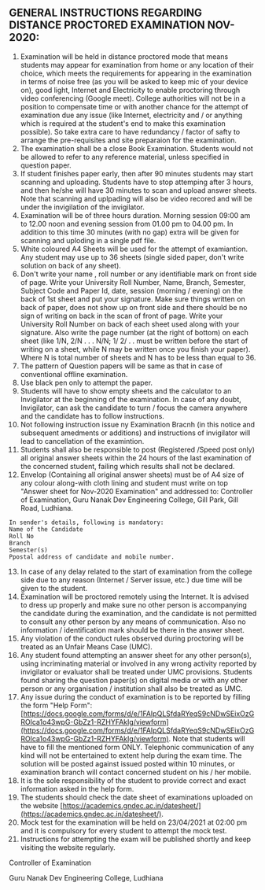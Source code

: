 ## GENERAL INSTRUCTIONS REGARDING DISTANCE PROCTORED EXAMINATION NOV-2020:

1. Examination will be held in distance proctored mode that means students may appear for examination from home or any location of their choice, which meets the requirements for appearing in the examination in terms of noise free (as you will be asked to keep mic of your device on), good light, Internet and Electricity to enable proctoring through video conferencing (Google meet). College authorities will not be in a position to compensate time or with another chance for the attempt of examination due any issue (like Internet, electricity and / or anything which is required at the student's end to make this examination possible). So take extra care to have redundancy / factor of safty to arrange the pre-requisites and site preparaion for the examination.
1. The examination shall be a close Book Examination. Students would not be allowed to refer to any reference material, unless specified in question paper.
1. If student finishes paper early, then after 90 minutes students may start scanning and uploading. Students have to stop attemping after 3 hours, and then he/she will have 30 minutes to scan and upload answer sheets. Note that scanning and uplpading will also be video recored and will be under the invigilation of the invigilator.
1. Examination will be of three hours duration. Morning session 09:00 am to 12.00 noon and evening session from 01.00 pm to 04.00 pm. In addition to this time 30 minutes (with no gap) extra will be given for scanning and uploding in a single pdf file.
1. White coloured A4 Sheets will be used for the attempt of examiantion. Any student may use up to 36 sheets (single sided paper, don't write solution on back of any sheet).
1. Don't write your name , roll number or any identifiable mark on front side of page. Write your University Roll Number, Name, Branch, Semester, Subject Code and Paper Id, date, session (morning / evening) on the back of 1st sheet and put your signature. Make sure things written on back of paper, does not show up on front side and there should be no sign of writing on back in the scan of front of page. Write your University Roll Number on back of each sheet used along with your signature. Also write the page number (at the right of bottom) on each sheet (like 1/N, 2/N . . . N/N; 1/ 2/ . . must be written before the start of writing on a sheet, while N may be written once you finish your paper). Where N is total number of sheets and N has to be less than equal to 36.
1. The pattern of Question papers will be same as that in case of conventional offline examination.
1. Use black pen only to attempt the paper.
1. Students will have to show empty sheets and the calculator to an Invigilator at the beginning of the examination. In case of any doubt, Invigilator, can ask the candidate to turn / focus the camera anywhere and the candidate has to follow instructions.
1. Not following instruction issue ny Examination Bracnh (in this notice and subsequent amedments or additions) and instructions of invigilator will lead to cancellation of the examintion.
1. Students shall also be responsible to post (Registered /Speed post only) all original answer sheets within the 24 hours of the last examination of the concerned student, failing which results shall not be declared.
1. Envelop (Containing all original answer sheets) must be of A4 size of any colour along-with cloth lining and student must write on top "Answer sheet for Nov-2020 Examination" and addressed to: Controller of Examination, Guru Nanak Dev Engineering College, Gill Park, Gill Road, Ludhiana. 
```
In sender's details, following is mandatory:
Name of the Candidate
Roll No
Branch
Semester(s)
Ppostal address of candidate and mobile number.
```
13. In case of any delay related to the start of examination from the college side due to any reason (Internet / Server issue, etc.) due time will be given to the student.
1. Examination will be proctored remotely using the Internet. It is advised to dress up properly and make sure no other person is accompanying the candidate during the examination, and the candidate is not permitted to consult any other person by any means of communication. Also no information / identification mark should be there in the answer sheet.
1. Any violation of the conduct rules observed during proctoring will be treated as an Unfair Means Case (UMC).
1. Any student found attempting an answer sheet for any other person(s), using incriminating material or involved in any wrong activity reported by invigilator or evaluator shall be treated under UMC provisions. Students found sharing the question paper(s) on digital media or with any other person or any organisation / institution shall also be treated as UMC.
1. Any issue during the conduct of examination is to be reported by filling the form "Help Form": [https://docs.google.com/forms/d/e/1FAIpQLSfdaRYeqS9cNDwSEixOzGROlca1o43wpG-GbZz1-RZHYFAkIg/viewform](https://docs.google.com/forms/d/e/1FAIpQLSfdaRYeqS9cNDwSEixOzGROlca1o43wpG-GbZz1-RZHYFAkIg/viewform). Note that students will have to fill the mentioned form ONLY. Telephonic communication of any kind will not be entertained to extent help during the exam time. The solution will be posted against issued posted within 10 minutes, or examination branch will contact concerned student on his / her mobile. 
1. It is the sole responsibility of the student to provide correct and exact information asked in the help form.
1. The students should check the date sheet of examinations uploaded on the website [https://academics.gndec.ac.in/datesheet/](https://academics.gndec.ac.in/datesheet/).
1. Mock test for the examination will be held on 23/04/2021 at 02:00 pm and it is compulsory for every student to attempt the mock test.
1. Instructions for attempting the exam will be published shortly and keep visiting the website regularly.

Controller of Examination

Guru Nanak Dev Engineering College, Ludhiana
